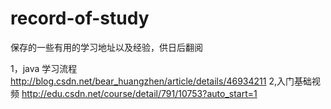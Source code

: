 # record-of-study
保存的一些有用的学习地址以及经验，供日后翻阅

1，java 学习流程
   http://blog.csdn.net/bear_huangzhen/article/details/46934211
2,入门基础视频
   http://edu.csdn.net/course/detail/791/10753?auto_start=1
